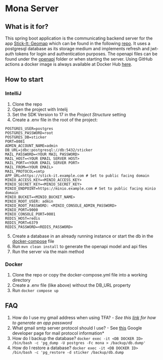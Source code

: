 # Mona Server

## What is it for?

This spring boot application is the communicating backend server for the app [Stick-It: Geomap](https://lr-projects.de/en/index.html) which can be found in the following [repo](https://github.com/lr101/buff_lisa).
It uses a postgresql database as its storage medium and implements refresh and jwt-auth tokens for login and authentication purposes. The openapi files can be found under the [openapi](./openapi) folder or when starting the server.
Using GitHub actions a docker image is always available at Docker Hub [here](https://hub.docker.com/repository/docker/lrprojects/stick-it-server/general).

## How to start

### IntelliJ

1. Clone the repo
2. Open the project with Intelij
3. Set the SDK Version to 17 in the *Project Structure* setting
4. Create a .env file in the root of the project:
```dotenv
POSTGRES_USER=postgres
POSTGRES_PASSWORD=root
POSTGRES_DB=sticker
PORT=8081
ADMIN_ACCOUNT_NAME=admin
DB_URL=jdbc:postgresql://db:5432/sticker
MAIL_PASSWORD=<YOUR MAIL PASSWORD>
MAIL_HOST=<YOUR EMAIL SERVER HOST>
MAIL_PORT=<YOUR EMAIL SERVER PORT>
MAIL_FROM=<YOUR EMAIL>
MAIL_PROTOCOL=smtp
APP_URL=https://stick-it.example.com # Set to public facing domain
MINIO_ACCESS_KEY=<MINIO_ACCESS_KEY>
MINIO_SECRET_KEY=<MINIO_SECRET_KEY>
MINIO_ENDPOINT=https://minio.example.com # Set to public facing minio domain
MINIO_BUCKET=<MINIO_BUCKET_NAME>
MINIO_ROOT_USER: admin
MINIO_ROOT_PASSWORD: <MINIO_CONSOLE_ADMIN_PASSWORD>
MINIO_PORT=9000
MINIO_CONSOLE_PORT=9001
REDIS_HOST=redis
REDIS_PORT=6379
REDIS_PASSWORD=<REDIS_PASSWORD>
```
5. Create a database in an already running instance or start the db in the [docker-compose](docker-compose.yml) file
6. Run ``mvn clean install`` to generate the openapi model and api files
7. Run the server via the main method

### Docker

1. Clone the repo or copy the docker-compose.yml file into a working directory
2. Create a .env file (like above) without the DB_URL property
3. Run `docker compose up`

## FAQ

1. How do I use my gmail address when using TFA? - *See this [link](https://support.google.com/accounts/answer/185833?hl=en#zippy=) for how to generate an app password*
2. What gmail smtp server protocol should I use? - See [this](https://developers.google.com/gmail/imap/imap-smtp?hl=de) Google developer page for mail protocol information*
3. How do I backup the database? `docker exec -it <DB DOCKER ID> /bin/bash -c 'pg_dump -U postgres -Fc mona > /backup/db.dump'`
4. How do I restore a database? `docker exec -it <DB DOCKER ID> /bin/bash -c 'pg_restore -d sticker /backup/db.dump`